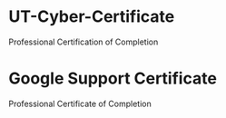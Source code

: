 # UT-Cyber-Certificate
Professional Certification of Completion
# Google Support Certificate
Professional Certificate of Completion
